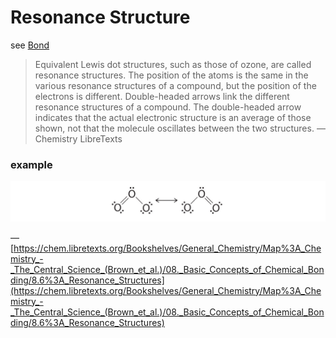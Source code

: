 # Resonance Structure

see [Bond](Bond%203e540ea0ab234eca9486d144a72f898e.md)

> Equivalent Lewis dot structures, such as those of ozone, are called resonance structures. The position of the atoms is the same in the various resonance structures of a compound, but the position of the electrons is different. Double-headed arrows link the different resonance structures of a compound. The double-headed arrow indicates that the actual electronic structure is an average of those shown, not that the molecule oscillates between the two structures. — Chemistry LibreTexts
> 

### example

![Untitled](Resonance%20Structure%2035ad97eb739d455e863b8d4b8c70613d/Untitled.png)

— [https://chem.libretexts.org/Bookshelves/General_Chemistry/Map%3A_Chemistry_-_The_Central_Science_(Brown_et_al.)/08._Basic_Concepts_of_Chemical_Bonding/8.6%3A_Resonance_Structures](https://chem.libretexts.org/Bookshelves/General_Chemistry/Map%3A_Chemistry_-_The_Central_Science_(Brown_et_al.)/08._Basic_Concepts_of_Chemical_Bonding/8.6%3A_Resonance_Structures)